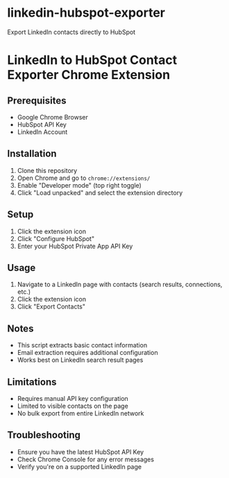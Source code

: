 # linkedin-hubspot-exporter
Export LinkedIn contacts directly to HubSpot
# LinkedIn to HubSpot Contact Exporter Chrome Extension

## Prerequisites
- Google Chrome Browser
- HubSpot API Key
- LinkedIn Account

## Installation
1. Clone this repository
2. Open Chrome and go to `chrome://extensions/`
3. Enable "Developer mode" (top right toggle)
4. Click "Load unpacked" and select the extension directory

## Setup
1. Click the extension icon
2. Click "Configure HubSpot" 
3. Enter your HubSpot Private App API Key

## Usage
1. Navigate to a LinkedIn page with contacts (search results, connections, etc.)
2. Click the extension icon
3. Click "Export Contacts"

## Notes
- This script extracts basic contact information
- Email extraction requires additional configuration
- Works best on LinkedIn search result pages

## Limitations
- Requires manual API key configuration
- Limited to visible contacts on the page
- No bulk export from entire LinkedIn network

## Troubleshooting
- Ensure you have the latest HubSpot API Key
- Check Chrome Console for any error messages
- Verify you're on a supported LinkedIn page
